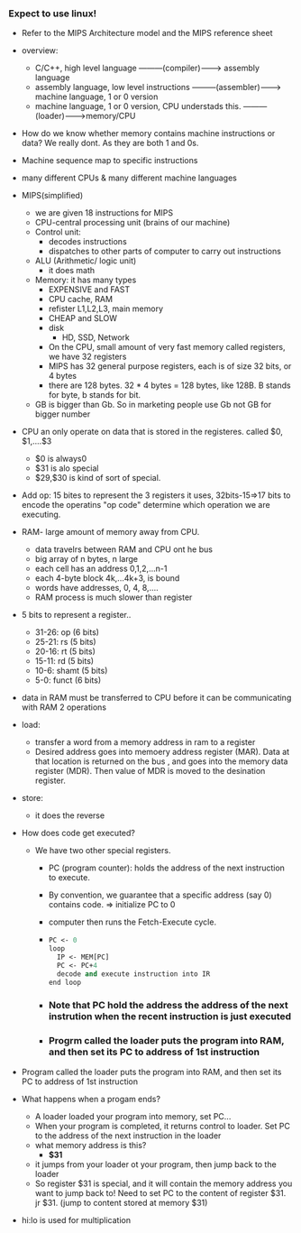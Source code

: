 ### Expect to use linux!

- Refer to the MIPS Architecture model and the MIPS reference sheet

- overview:

  - C/C++, high level language ———(compiler)———> assembly language
  - assembly language, low level instructions ———(assembler)———> machine language, 1 or 0 version
  - machine language, 1 or 0 version, CPU understads this. ———(loader)———>memory/CPU

- How do we know whether memory contains machine instructions or data? We really dont. As they are both 1 and 0s.

- Machine sequence map to specific instructions

- many different CPUs & many different machine languages

- MIPS(simplified)

  - we are given 18 instructions for MIPS
  - CPU-central processing unit (brains of our machine)
  - Control unit: 
    - decodes instructions
    - dispatches to other parts of computer to carry out instructions
  - ALU (Arithmetic/ logic unit)
    - it does math
  - Memory: it has many types
    - EXPENSIVE and FAST
    - CPU cache, RAM
    - refister L1,L2,L3, main memory
    - CHEAP and SLOW
    - disk
      - HD, SSD, Network
    - On the CPU, small amount of very fast memory called registers, we have 32 registers
    - MIPS has 32 general purpose registers, each is of size 32 bits, or 4 bytes
    - there are 128 bytes. 32 * 4 bytes = 128 bytes, like 128B. B stands for byte, b stands for bit.
  - GB is bigger than Gb. So in marketing people use Gb not GB for bigger number

- CPU an only operate on data that is stored in the registeres. called \$0, \$1,....\$3

  - \$0 is always0
  - \$31 is alo special
  - \$29,\$30 is kind of sort of special.

- Add op: 15 bites to represent the 3 registers it uses, 32bits-15=>17 bits to encode the operatins "op code" determine which operation we are executing.

- RAM- large amount of memory away from CPU.

  - data travelrs between RAM and CPU ont he bus
  - big array of n bytes, n large
  - each cell has an address 0,1,2,...n-1
  - each 4-byte block 4k,...4k+3, is bound
  - words have addresses, 0, 4, 8,....
  - RAM process is much slower  than register

- 5 bits to represent a register.. 

  - 31-26: op (6 bits)
  - 25-21: rs (5 bits)
  - 20-16: rt (5 bits)
  - 15-11: rd (5 bits)
  - 10-6: shamt (5 bits)
  - 5-0: funct (6 bits)

- data in RAM must be transferred to CPU before it can be communicating with RAM 2 operations

- load: 

  - transfer a word from a memory address in ram to a register
  - Desired address goes into memoery address register (MAR). Data at that location is returned on the bus , and goes into the memory data register (MDR). Then value of MDR is moved to the desination register. 

- store:

  - it does the reverse

- How does code get executed?

  - We have two other special registers. 

    -  PC (program counter): holds the address of the next instruction to execute.

    - By convention, we guarantee that a specific address (say 0) contains code. => initialize PC to 0

    - computer then runs the Fetch-Execute cycle. 

    - ```MIPS
      PC <- 0
      loop
      	IP <- MEM[PC]
      	PC <- PC+4
      	decode and execute instruction into IR
      end loop
      ```

    - ### Note that PC hold the address the address of the next instrution when the recent instruction is just executed

    - ### Progrm called the loader puts the program into RAM, and then set its PC to address of 1st instruction

- Program called the loader puts the program into RAM, and then set its PC to address of 1st instruction
- What happens when a progam ends?
  - A loader loaded your program into memory, set PC...
  - When your program is completed, it returns control to loader. Set PC to the address of the next instruction in the loader
  - what memory address is this?
    - __\$31__
  - it jumps from your loader ot your program, then jump back to the loader
  - So register \$31 is special, and it will contain the memory address you want to jump back to! Need to set PC to the content of register $31. jr \$31. (jump to content stored at memory \$31)
- hi:lo is used for multiplication

